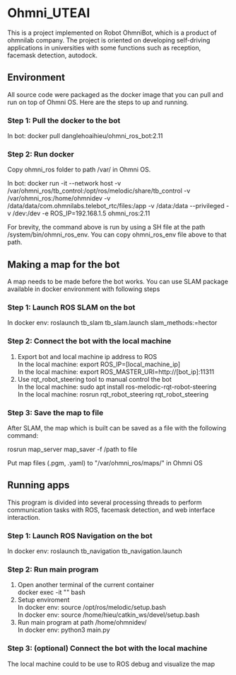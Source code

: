 # Ohmni_UTEAI
This is a project implemented on Robot OhmniBot, which is a product of ohmnilab company. The project is oriented on developing self-driving applications in universities with some functions such as reception, facemask detection, autodock.
## Environment
All source code were packaged as the docker image that you can pull and run on top of Ohmni OS.
Here are the steps to up and running.
### Step 1: Pull the docker to the bot
In bot: docker pull danglehoaihieu/ohmni_ros_bot:2.11
### Step 2: Run docker
Copy ohmni_ros folder to path /var/ in Ohmni OS.

In bot: docker run -it --network host -v /var/ohmni_ros/tb_control:/opt/ros/melodic/share/tb_control  -v /var/ohmni_ros:/home/ohmnidev -v /data/data/com.ohmnilabs.telebot_rtc/files:/app -v /data:/data --privileged -v /dev:/dev -e ROS_IP=192.168.1.5 ohmni_ros:2.11

For brevity, the command above is run by using a SH file at the path /system/bin/ohmni_ros_env. You can copy ohmni_ros_env file above to that path.
## Making a map for the bot
A map needs to be made before the bot works. You can use SLAM package available in docker environment with following steps
### Step 1: Launch ROS SLAM on the bot
In docker env: roslaunch tb_slam tb_slam.launch slam_methods:=hector
### Step 2: Connect the bot with the local machine
1. Export bot and local machine ip address to ROS <br />
In the local machine: export ROS_IP=[local_machine_ip] <br />
In the local machine: export ROS_MASTER_URI=http://[bot_ip]:11311
2. Use rqt_robot_steering tool to manual control the bot <br />
In the local machine: sudo apt install ros-melodic-rqt-robot-steering <br />
In the local machine: rosrun rqt_robot_steering rqt_robot_steering
### Step 3: Save the map to file
After SLAM, the map which is built can be saved as a file with the following command:

rosrun map_server map_saver -f /path to file

Put map files (.pgm, .yaml) to "/var/ohmni_ros/maps/" in Ohmni OS
## Running apps
This program is divided into several processing threads to perform communication tasks with ROS, facemask detection, and web interface interaction.
### Step 1: Launch ROS Navigation on the bot
In docker env: roslaunch tb_navigation tb_navigation.launch
### Step 2: Run main program
1. Open another terminal of the current container <br/>
docker exec -it "<container>" bash
2. Setup enviroment <br/>
In docker env: source /opt/ros/melodic/setup.bash <br/>
In docker env: source /home/hieu/catkin_ws/devel/setup.bash <br/>
3. Run main program at path /home/ohmnidev/ <br/>
In docker env: python3 main.py
### Step 3: (optional) Connect the bot with the local machine
The local machine could to be use to ROS debug and visualize the map






